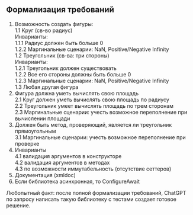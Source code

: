 ﻿## Формализация требований
1. Возможность создать фигуры: \
   1.1 Круг (св-во радиус) \
   Инварианты: \
      1.1.1 Радиус должен быть больше 0 \
      1.2.2 Маргинальные сценарии: NaN, Positive/Negative Infinity \
      1.2 Треугольник (св-ва: три стороны) \
      Инварианты: \
      1.2.1 Треугольник должен существовать \
      1.2.2 Все его стороны должны быть больше 0 \
      1.2.3 Маргинальные сценарии: NaN, Positive/Negative Infinity \
   1.3 Любая другая фигура
2. Фигура должна уметь вычислять свою площадь \
   2.1 Круг должен уметь вычислять свою площадь по радиусу \
   2.2 Треугольник умеет вычислять площадь по трем сторонам \
   2.3 Маргинальные сценарии: учесть возможное переполнение при вычислении площади
3. Должен быть метод, проверяющий, является ли треугольник прямоугольным \
   3.1 Маргинальные сценарии: учесть возможное переполнение при проверке
4. Инварианты \
   4.1 валидация аргументов в конструкторе \
   4.2 валидация аргументов в методах \
   4.3 по возможности иммутабельность (отсутствие сеттеров) 
5. Документация (xmldoc)
6. Если библиотека асинхронная, то ConfigureAwait

Любопытный факт: после полной формализации требований, ChatGPT по запросу написать такую библиотеку с тестами создает готовое решение.